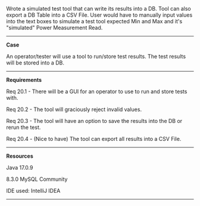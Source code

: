 Wrote a simulated test tool that can write its results into a DB. Tool can also export a DB Table into a CSV File. User would have to manually input values into the text boxes to simulate a test tool expected Min and Max and it's "simulated" Power Measurement Read.
*************
**Case**

An operator/tester will use a tool to run/store test results. The test results will be stored into a DB.

*************
**Requirements**

Req 20.1 - There will be a GUI for an operator to use to run and store tests with.

Req 20.2 - The tool will graciously reject invalid values.

Req 20.3 - The tool will have an option to save the results into the DB or rerun the test.

Req 20.4 - (Nice to have) The tool can export all results into a CSV File.

*************

**Resources**

Java 17.0.9

8.3.0 MySQL Community

IDE used: IntelliJ IDEA
*************
